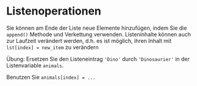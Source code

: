 # Listenoperationen

Sie können am Ende der Liste neue Elemente hinzufügen, indem Sie die `append()` Methode und Verkettung verwenden.
Listeninhalte können auch zur Laufzeit verändert werden, d.h. es ist möglich, ihren Inhalt mit
`lst[index] = new_item` zu verändern

Übung: Ersetzen Sie den Listeneintrag `'Dino'` durch `'Dinosaurier'` in der Listenvariable `animals`.

<div class='hint'>
    Benutzen Sie <code>animals[index] = ... </code>
</div>

